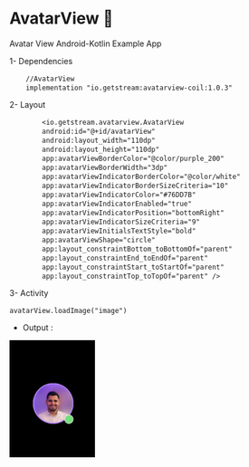 # AvatarView :adult:
Avatar View Android-Kotlin Example App<br />

1- Dependencies<br />
```
    //AvatarView
    implementation "io.getstream:avatarview-coil:1.0.3"
```
2- Layout<br />
```
        <io.getstream.avatarview.AvatarView
        android:id="@+id/avatarView"
        android:layout_width="110dp"
        android:layout_height="110dp"
        app:avatarViewBorderColor="@color/purple_200"
        app:avatarViewBorderWidth="3dp"
        app:avatarViewIndicatorBorderColor="@color/white"
        app:avatarViewIndicatorBorderSizeCriteria="10"
        app:avatarViewIndicatorColor="#76DD7B"
        app:avatarViewIndicatorEnabled="true"
        app:avatarViewIndicatorPosition="bottomRight"
        app:avatarViewIndicatorSizeCriteria="9"
        app:avatarViewInitialsTextStyle="bold"
        app:avatarViewShape="circle"
        app:layout_constraintBottom_toBottomOf="parent"
        app:layout_constraintEnd_toEndOf="parent"
        app:layout_constraintStart_toStartOf="parent"
        app:layout_constraintTop_toTopOf="parent" />
 ```
        
3- Activity<br />
```
avatarView.loadImage("image")
```
* Output :
<img src="https://github.com/melihkarakilinc/AvatarView/blob/master/ss/ss.png" width="30%" height="30%">
